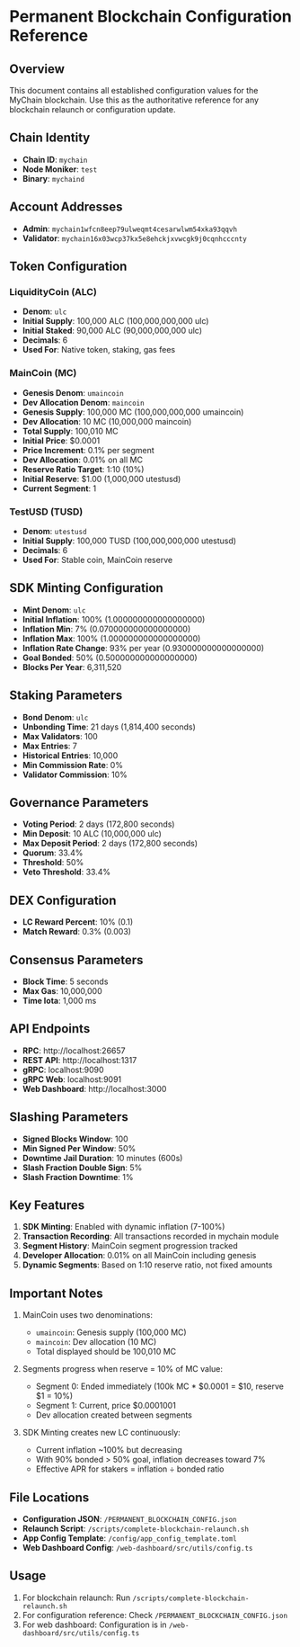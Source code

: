 # Permanent Blockchain Configuration Reference

## Overview
This document contains all established configuration values for the MyChain blockchain. Use this as the authoritative reference for any blockchain relaunch or configuration update.

## Chain Identity
- **Chain ID**: `mychain`
- **Node Moniker**: `test`
- **Binary**: `mychaind`

## Account Addresses
- **Admin**: `mychain1wfcn8eep79ulweqmt4cesarwlwm54xka93qqvh`
- **Validator**: `mychain16x03wcp37kx5e8ehckjxvwcgk9j0cqnhcccnty`

## Token Configuration

### LiquidityCoin (ALC)
- **Denom**: `ulc`
- **Initial Supply**: 100,000 ALC (100,000,000,000 ulc)
- **Initial Staked**: 90,000 ALC (90,000,000,000 ulc)
- **Decimals**: 6
- **Used For**: Native token, staking, gas fees

### MainCoin (MC)
- **Genesis Denom**: `umaincoin`
- **Dev Allocation Denom**: `maincoin`
- **Genesis Supply**: 100,000 MC (100,000,000,000 umaincoin)
- **Dev Allocation**: 10 MC (10,000,000 maincoin)
- **Total Supply**: 100,010 MC
- **Initial Price**: $0.0001
- **Price Increment**: 0.1% per segment
- **Dev Allocation**: 0.01% on all MC
- **Reserve Ratio Target**: 1:10 (10%)
- **Initial Reserve**: $1.00 (1,000,000 utestusd)
- **Current Segment**: 1

### TestUSD (TUSD)
- **Denom**: `utestusd`
- **Initial Supply**: 100,000 TUSD (100,000,000,000 utestusd)
- **Decimals**: 6
- **Used For**: Stable coin, MainCoin reserve

## SDK Minting Configuration
- **Mint Denom**: `ulc`
- **Initial Inflation**: 100% (1.000000000000000000)
- **Inflation Min**: 7% (0.070000000000000000)
- **Inflation Max**: 100% (1.000000000000000000)
- **Inflation Rate Change**: 93% per year (0.930000000000000000)
- **Goal Bonded**: 50% (0.500000000000000000)
- **Blocks Per Year**: 6,311,520

## Staking Parameters
- **Bond Denom**: `ulc`
- **Unbonding Time**: 21 days (1,814,400 seconds)
- **Max Validators**: 100
- **Max Entries**: 7
- **Historical Entries**: 10,000
- **Min Commission Rate**: 0%
- **Validator Commission**: 10%

## Governance Parameters
- **Voting Period**: 2 days (172,800 seconds)
- **Min Deposit**: 10 ALC (10,000,000 ulc)
- **Max Deposit Period**: 2 days (172,800 seconds)
- **Quorum**: 33.4%
- **Threshold**: 50%
- **Veto Threshold**: 33.4%

## DEX Configuration
- **LC Reward Percent**: 10% (0.1)
- **Match Reward**: 0.3% (0.003)

## Consensus Parameters
- **Block Time**: 5 seconds
- **Max Gas**: 10,000,000
- **Time Iota**: 1,000 ms

## API Endpoints
- **RPC**: http://localhost:26657
- **REST API**: http://localhost:1317
- **gRPC**: localhost:9090
- **gRPC Web**: localhost:9091
- **Web Dashboard**: http://localhost:3000

## Slashing Parameters
- **Signed Blocks Window**: 100
- **Min Signed Per Window**: 50%
- **Downtime Jail Duration**: 10 minutes (600s)
- **Slash Fraction Double Sign**: 5%
- **Slash Fraction Downtime**: 1%

## Key Features
1. **SDK Minting**: Enabled with dynamic inflation (7-100%)
2. **Transaction Recording**: All transactions recorded in mychain module
3. **Segment History**: MainCoin segment progression tracked
4. **Developer Allocation**: 0.01% on all MainCoin including genesis
5. **Dynamic Segments**: Based on 1:10 reserve ratio, not fixed amounts

## Important Notes
1. MainCoin uses two denominations:
   - `umaincoin`: Genesis supply (100,000 MC)
   - `maincoin`: Dev allocation (10 MC)
   - Total displayed should be 100,010 MC

2. Segments progress when reserve = 10% of MC value:
   - Segment 0: Ended immediately (100k MC * $0.0001 = $10, reserve $1 = 10%)
   - Segment 1: Current, price $0.0001001
   - Dev allocation created between segments

3. SDK Minting creates new LC continuously:
   - Current inflation ~100% but decreasing
   - With 90% bonded > 50% goal, inflation decreases toward 7%
   - Effective APR for stakers = inflation ÷ bonded ratio

## File Locations
- **Configuration JSON**: `/PERMANENT_BLOCKCHAIN_CONFIG.json`
- **Relaunch Script**: `/scripts/complete-blockchain-relaunch.sh`
- **App Config Template**: `/config/app_config_template.toml`
- **Web Dashboard Config**: `/web-dashboard/src/utils/config.ts`

## Usage
1. For blockchain relaunch: Run `/scripts/complete-blockchain-relaunch.sh`
2. For configuration reference: Check `/PERMANENT_BLOCKCHAIN_CONFIG.json`
3. For web dashboard: Configuration is in `/web-dashboard/src/utils/config.ts`